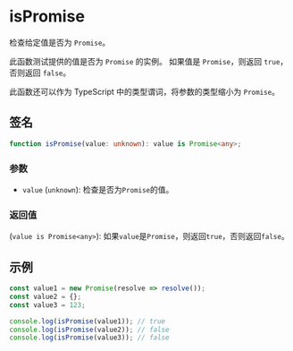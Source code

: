 # isPromise

检查给定值是否为 `Promise`。

此函数测试提供的值是否为 `Promise` 的实例。
如果值是 `Promise`，则返回 `true`，否则返回 `false`。

此函数还可以作为 TypeScript 中的类型谓词，将参数的类型缩小为 `Promise`。

## 签名

```typescript
function isPromise(value: unknown): value is Promise<any>;
```

### 参数

- `value` (`unknown`): 检查是否为`Promise`的值。

### 返回值

(`value is Promise<any>`): 如果`value`是`Promise`，则返回`true`，否则返回`false`。

## 示例

```typescript
const value1 = new Promise(resolve => resolve());
const value2 = {};
const value3 = 123;

console.log(isPromise(value1)); // true
console.log(isPromise(value2)); // false
console.log(isPromise(value3)); // false
```
